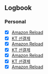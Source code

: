 

## Logbook
### Personal
- [x] [Amazon Reload](things:///show?id=4eDgK4PV3eP1QvJCGxWxe4)
- [x] [KT 선결제](things:///show?id=TcnJiBwXeVnFxQbUkWKibn)
- [x] [Amazon Reload](things:///show?id=AGyex772m4k4Ny9BrU1nUX)
- [x] [KT 선결제](things:///show?id=UHhqcgDzQzMbucJCgGkJtq)
- [x] [Amazon Reload](things:///show?id=MRYmj36snneogmbL4wm3SE)
- [x] [KT 선결제](things:///show?id=M84WaRF6KNEQwASUpbN8PH)
- [x] [Amazon Reload](things:///show?id=K8NtBEghECcoZBWcZmGN9c)
